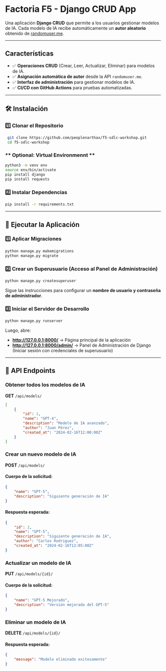 # Factoria F5 - Django CRUD App

Una aplicación **Django CRUD** que permite a los usuarios gestionar modelos de IA.
Cada modelo de IA recibe automáticamente un **autor aleatorio** obtenido de [randomuser.me](https://randomuser.me/api/).

---

## Características
- ✅ **Operaciones CRUD** (Crear, Leer, Actualizar, Eliminar) para modelos de IA.
- ✅ **Asignación automática de autor** desde la API `randomuser.me`.
- ✅ **Interfaz de administración** para gestionar modelos de IA.
- ✅ **CI/CD con GitHub Actions** para pruebas automatizadas.

---

## 🛠️ Instalación

### **1️⃣ Clonar el Repositorio**
```bash
 git clone https://github.com/peoplenarthax/f5-sdlc-workshop.git
 cd f5-sdlc-workshop
```

### ** Optional: Virtual Environmennt **
```bash
python3 -m venv env
source env/bin/activate
pip install django
pip install requests
```

### **2️⃣ Instalar Dependencias**
```bash
pip install -r requirements.txt
```
---

## 🚀 Ejecutar la Aplicación

### **1️⃣ Aplicar Migraciones**
```bash
python manage.py makemigrations
python manage.py migrate
```

### **2️⃣ Crear un Superusuario (Acceso al Panel de Administración)**
```bash
python manage.py createsuperuser
```
Sigue las instrucciones para configurar un **nombre de usuario y contraseña de administrador**.

### **3️⃣ Iniciar el Servidor de Desarrollo**
```bash
python manage.py runserver
```
Luego, abre:
- **http://127.0.0.1:8000/** → Página principal de la aplicación
- **http://127.0.0.1:8000/admin/** → Panel de Administración de Django (Iniciar sesión con credenciales de superusuario)

---

## 📌 API Endpoints

### **Obtener todos los modelos de IA**
**GET** `/api/models/`
```json
[
    {
        "id": 1,
        "name": "GPT-4",
        "description": "Modelo de IA avanzado",
        "author": "Juan Pérez",
        "created_at": "2024-02-16T12:00:00Z"
    }
]
```

### **Crear un nuevo modelo de IA**
**POST** `/api/models/`
#### **Cuerpo de la solicitud:**
```json
{
    "name": "GPT-5",
    "description": "Siguiente generación de IA"
}
```
#### **Respuesta esperada:**
```json
{
    "id": 2,
    "name": "GPT-5",
    "description": "Siguiente generación de IA",
    "author": "Carlos Rodríguez",
    "created_at": "2024-02-16T12:05:00Z"
}
```

### **Actualizar un modelo de IA**
**PUT** `/api/models/{id}/`
#### **Cuerpo de la solicitud:**
```json
{
    "name": "GPT-5 Mejorado",
    "description": "Versión mejorada del GPT-5"
}
```

### **Eliminar un modelo de IA**
**DELETE** `/api/models/{id}/`
#### **Respuesta esperada:**
```json
{
    "message": "Modelo eliminado exitosamente"
}
```

